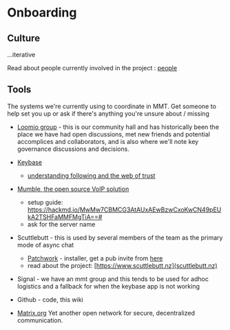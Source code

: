# Onboarding

## Culture

...iterative

Read about people currently involved in the project : [people](./People.md)

## Tools

The systems we're currently using to coordinate in MMT.
Get someone to help set you up or ask if there's anything you're unsure about / missing

* [Loomio group](https://www.loomio.org/g/Pj0av1Vg/mmt) - this is our community hall and has historically been the place we have had open discussions, met new friends and potential accomplices and collaborators, and is also where we'll note key governance discussions and decisions.
* [Keybase](https://keybase.io/)
  - [understanding following and the web of trust](https://keybase.io/docs/server_security/following)
* [Mumble, the open source VoIP solution](https://wiki.mumble.info/wiki/Main_Page)
  - setup guide: https://hackmd.io/MwMw7CBMCG3AtAUxAEwBzwCxoKwCN49pEUkA2TSHFaMMFMgTiA==#
  - ask for the server name
* Scuttlebutt - this is used by several members of the team as the primary mode of async chat
  - [Patchwork](https://www.github.com/ssbc/patchwork/releases) - installer, get a pub invite from [here](https://github.com/ssbc/scuttlebot/wiki/Pub-Servers)
  - read about the project: [https://www.scuttlebutt.nz](scuttlebutt.nz)
* Signal - we have an mmt group and this tends to be used for adhoc logistics and a fallback for when the keybase app is not working
* Github - code, this wiki

* [Matrix.org](https://matrix.org/)  Yet another open network for secure, decentralized communication.


